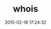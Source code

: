 ---
layout: post
title:  "whois"
repo:   "weppos/whois"
date:   2015-02-18 17:24:32
gemurl: http://www.ruby-whois.org/
---